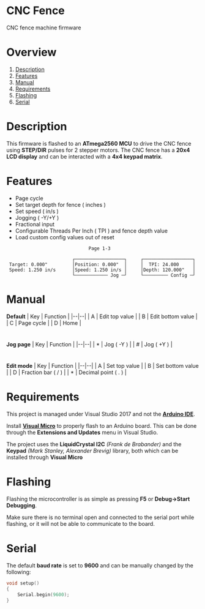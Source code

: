 
# CNC Fence

CNC fence machine firmware

# Overview

1. [Description](#description)
2. [Features](#features)
3. [Manual](#manual)
4. [Requirements](#requirements)
5. [Flashing](#flashing)
6. [Serial](#serial)

# Description

This firmware is flashed to an **ATmega2560 MCU** to drive the CNC fence using **STEP/DIR** pulses for 2 stepper motors. The CNC fence has a **20x4 LCD display** and can be interacted with a **4x4 keypad matrix**.

# Features

- Page cycle
- Set target depth for fence ( inches )
- Set speed ( in/s )
- Jogging ( -Y/+Y )
- Fractional input
- Configurable Threads Per Inch ( TPI ) and fence depth value
- Load custom config values out of reset

```
                              Page 1-3

                        ┌──────────────────┐     ┌──────────────────┐
 Target: 0.000"         │Position: 0.000"  │     │  TPI: 24.000     │
 Speed: 1.250 in/s      │Speed: 1.250 in/s │     │Depth: 120.000"   │
                        └──────────── Jog ─┘     └───────── Config ─┘
```

# Manual

**Default**
| Key | Function |
|--|--|
| A | Edit top value |
| B | Edit bottom value |
| C | Page cycle |
| D | Home |
#
**Jog page**
| Key | Function |
|--|--|
| * | Jog ( -Y ) |
| # | Jog ( +Y ) |
#
**Edit mode**
| Key | Function |
|--|--|
| A | Set top value |
| B | Set bottom value |
| D | Fraction bar ( / ) |
| * | Decimal point ( . ) |
#

# Requirements

This project is managed under Visual Studio 2017 and not the [**Arduino IDE**](https://www.arduino.cc/en/software).

Install [**Visual Micro**](https://www.visualmicro.com/) to properly flash to an Arduino board. This can be done through the  **Extensions and Updates** menu in Visual Studio.

The project uses the **LiquidCrystal I2C** *(Frank de Brabander)* and the **Keypad** *(Mark Stanley, Alexander Brevig)* library, both which can be installed through **Visual Micro**

# Flashing

Flashing the microcontroller is as simple as pressing **F5** or **Debug->Start Debugging**.

Make sure there is no terminal open and connected to the serial port while flashing, or it will not be able to communicate to the board.

# Serial

The default **baud rate** is set to **9600** and can be manually changed by the following:

```c
void setup()
{
    Serial.begin(9600);
}
```